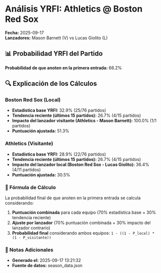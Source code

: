 # Análisis YRFI: Athletics @ Boston Red Sox

**Fecha:** 2025-09-17  
**Lanzadores:** Mason Barnett (V) vs Lucas Giolito (L)

## 📊 Probabilidad YRFI del Partido

**Probabilidad de que anoten en la primera entrada:** 66.2%

## 🔍 Explicación de los Cálculos

### Boston Red Sox (Local)
- **Estadística base YRFI:** 32.9% (25/76 partidos)
- **Tendencia reciente (últimos 15 partidos):** 26.7% (4/15 partidos)
- **Impacto del lanzador visitante (Athletics - Mason Barnett):** 100.0% (1/1 partidos)
- **Puntuación ajustada:** 51.3%

### Athletics (Visitante)
- **Estadística base YRFI:** 28.9% (22/76 partidos)
- **Tendencia reciente (últimos 15 partidos):** 26.7% (4/15 partidos)
- **Impacto del lanzador local (Boston Red Sox - Lucas Giolito):** 36.4% (4/11 partidos)
- **Puntuación ajustada:** 30.5%

### 📝 Fórmula de Cálculo

La probabilidad final de que anoten en la primera entrada se calcula considerando:
1. **Puntuación combinada** para cada equipo (70% estadística base + 30% tendencia reciente)
2. **Ajuste por lanzador** (70% puntuación combinada + 30% impacto del lanzador contrario)
3. **Probabilidad final** considerando ambos equipos: `1 - ((1 - P_local) * (1 - P_visitante))`

### 📌 Notas Adicionales

- **Generado el:** 2025-09-17 13:21:32
- **Fuente de datos:** season_data.json
